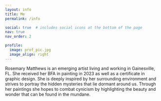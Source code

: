 ```yaml
---
layout: info
title: Me
permalink: /info

social: true  # includes social icons at the bottom of the page
nav: true
nav_order: 2

profile:
  image: prof_pic.jpg
  image_align: right
---
```

Rosemary Matthews is an emerging artist living and working in Gainesville, FL.
She received her BFA in painting in 2023 as well as a certificate in graphic design.
She is deeply inspired by her surrounding environment and strives to portray the hidden mysteries that lie dormant around us.
Through her paintings she hopes to combat cynicism by highlighting the beauty and wonder that can be found in the mundane.

